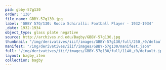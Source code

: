 ```yaml
---
pid: gbby-57g130
order: '130'
file_name: GBBY-57g130.jpg
label: 'GBBY 57G/130: Rocco Schiralli: Football Player - 1932-1934'
_date: 1932-1934
object_type: glass plate negative
source: http://archives.nd.edu/Bagby/GBBY-57g130.jpg
thumbnail: "/img/derivatives/iiif/images/GBBY-57g130/full/250,/0/default.jpg"
manifest: "/img/derivatives/iiif/images/GBBY-57g130/manifest.json"
full: "/img/derivatives/iiif/images/GBBY-57g130/full/1140,/0/default.jpg"
layout: bagby_item
collection: bagby
---
```

